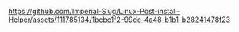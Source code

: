 

https://github.com/Imperial-Slug/Linux-Post-install-Helper/assets/111785134/1bcbc1f2-99dc-4a48-b1b1-b28241478f23

